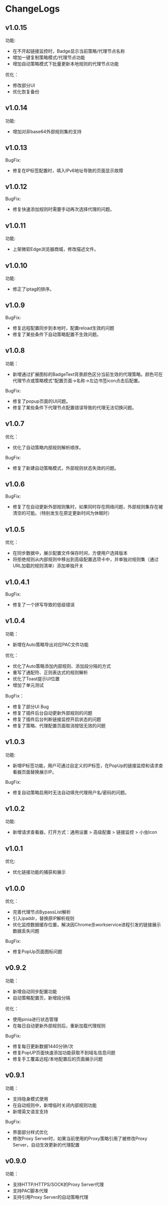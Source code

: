 # ChangeLogs

## v1.0.15

功能:

- 在不开起链接监控时，Badge显示当前策略/代理节点名称
- 增加一键复制策略模式/代理节点功能
- 增加自动策略模式下批量更新本地规则的代理节点功能

优化：

- 修改部分UI
- 优化恢复备份

## v1.0.14

功能:

- 增加对非base64外部规则集的支持

## v1.0.13

BugFix:

- 修复在IP标签配置时，填入IPv6地址导致的页面显示故障

## v1.0.12

BugFix:

- 修复快速添加规则时需要手动再次选择代理的问题。

## v1.0.11

功能:

- 上架微软Edge浏览器商城，修改描述文件。

## v1.0.10

功能:

- 修正了iptag的排序。

## v1.0.9

BugFix:

- 修复远程配置同步到本地时，配置reload生效的问题
- 修复了某些条件下自动策略配置不生效问题。

## v1.0.8

功能：

- 新增通过扩展图标的BadgeText背景颜色区分当前生效的代理策略。颜色可在代理节点或策略模式“配置页面->名称->左边书签icon点击后配置。

BugFix:

- 修复了popup页面的UI问题。
- 修复了某些条件下代理节点配置错误导致的代理无法切换问题。

## v1.0.7

优化：

- 优化了自动策略内部规则解析顺序。

BugFix:

- 修复了新建自动策略模式，外部规则状态失效的问题。

## v1.0.6

BugFix:

- 修复了在自动更新外部规则集时，如果同时存在网络问题，外部规则集存在被清空的可能。（特别发生在原定更新时间为休眠时）

## v1.0.5

优化：

- 在同步数据中，展示配置文件保存时间，方便用户选择版本
- 将拒绝规则从内部规则中移出到高级配置选项卡中，并单独对规则集（通过URL加载的规则清单）添加单独开关

## v1.0.4.1

BugFix:

- 修复了一个拼写导致的低级错误

## v1.0.4

功能：

- 新增在Auto策略导出对应PAC文件功能

优化：

- 优化了Auto策略添加内部规则、添加段分隔的方式
- 重写了通配符、正则表达式的规则解析
- 优化了Toast提示UI位置
- 增加了单元测试

BugFix：

- 修复了部分UI Bug
- 修复了插件后台自动更新外部规则的问题
- 修复了插件后台判断链接监控开启状态的问题
- 修复了策略、代理配置页面取消按钮无效的问题

## v1.0.3

功能:

- 新增IP标签功能，用户可通过自定义的IP标签，在PopUp的链接监控和请求查看器页面替换展示IP。

BugFix:

- 修复自动策略启用时无法自动填充代理用户名/密码的问题。

## v1.0.2

功能:

- 新增请求查看器，打开方式：通用设置 > 高级配置 > 链接监控 > 小虫Icon

## v1.0.1

优化:

- 优化链接功能的捕获和展示

## v1.0.0

优化：

- 完善代理节点BypassList解析
- 引入ipaddr，替换原IP解析规则
- 优化监控数据缓存位置，解决因Chrome杀workservice进程引发的链接展示数据丢失问题

BugFix:

- 修复PopUp页面图标问题

## v0.9.2

功能：

- 新增自动同步配置功能
- 自动策略配置页，新增段分隔

优化：

- 使用pinia进行状态管理
- 在每日自动更新外部规则后，重新加载代理规则

BugFix:

- 修复每日更新数据1440分钟/次
- 修复PopUP页面快速添加功能获取不到域名信息问题
- 修复手工覆盖远程/本地配置后的页面展示问题

## v0.9.1

功能：

- 支持隐身模式使用
- 在自动规则中，新增临时关闭内部规则功能
- 新增英文语言支持

BugFix:

- 界面部分样式优化
- 修改Proxy Server时，如果当前使用的Proxy策略引用了被修改Proxy Server，自动生效更新的代理配置

## v0.9.0

功能：

- 支持HTTP/HTTPS/SOCK的Proxy Server代理
- 支持PAC脚本代理
- 支持引用Proxy Server的自动策略代理
